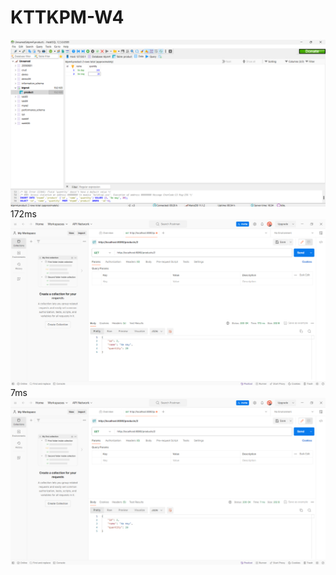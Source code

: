# KTTKPM-W4
![Alt Text](https://github.com/trungchanh2002/KTTKPM-W4/blob/main/image/data.png)
172ms
![Alt Text](https://github.com/trungchanh2002/KTTKPM-W4/blob/main/image/truoc.png)
7ms
![Alt Text](https://github.com/trungchanh2002/KTTKPM-W4/blob/main/image/sau.png)
